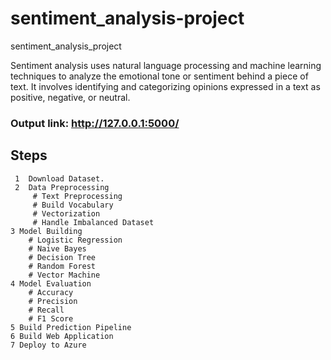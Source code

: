 # sentiment_analysis-project
sentiment_analysis_project

Sentiment analysis uses natural language processing and machine learning techniques to analyze the emotional tone or sentiment behind a piece of text. It involves identifying and categorizing opinions expressed in a text as positive, negative, or neutral.

### Output link: http://127.0.0.1:5000/

## Steps
     1  Download Dataset.
     2  Data Preprocessing
         # Text Preprocessing
         # Build Vocabulary
         # Vectorization
         # Handle Imbalanced Dataset
    3 Model Building
        # Logistic Regression
        # Naive Bayes
        # Decision Tree
        # Random Forest
        # Vector Machine
    4 Model Evaluation
        # Accuracy
        # Precision
        # Recall
        # F1 Score
    5 Build Prediction Pipeline
    6 Build Web Application
    7 Deploy to Azure

 


